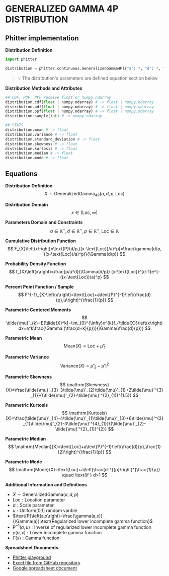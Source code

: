 # GENERALIZED GAMMA 4P DISTRIBUTION

## Phitter implementation

**Distribution Definition**

```python
import phitter

distribution = phitter.continuous.GeneralizedGamma4P({"a": *, "d": *, "p": *, "loc": *})
```

> 💡 The distribution's parameters are defined equation section below

**Distribution Methods and Attributes**

```python
## CDF, PDF, PPF receive float or numpy.ndarray.
distribution.cdf(float | numpy.ndarray) # -> float | numpy.ndarray
distribution.pdf(float | numpy.ndarray) # -> float | numpy.ndarray
distribution.ppf(float | numpy.ndarray) # -> float | numpy.ndarray
distribution.sample(int) # -> numpy.ndarray

## STATS
distribution.mean # -> float
distribution.variance # -> float
distribution.standard_deviation # -> float
distribution.skewness # -> float
distribution.kurtosis # -> float
distribution.median # -> float
distribution.mode # -> float
```

## Equations

**Distribution Definition**
$$ X\sim\mathrm{GeneralizedGamma_{4P}}\left(a,d,p,\text{Loc}\right) $$

**Distribution Domain**
$$ x\in\left(\text{Loc},\infty\right) $$

**Parameters Domain and Constraints**
$$ a\in\mathbb{R}^{+}, d\in\mathbb{R}^{+}, p\in\mathbb{R}^{+}, \text{Loc}\in\mathbb{R} $$

**Cumulative Distribution Function**
$$ F_{X}\left(x\right)=\text{P}(d/p,((x-\text{Loc})/a)^p)=\frac{\gamma(d/p,((x-\text{Loc})/a)^p)}{\Gamma(d/p)} $$

**Probability Density Function**
$$ f_{X}\left(x\right)=\frac{p/a^d}{\Gamma(d/p)} (x-\text{Loc})^{d-1}e^{-((x-\text{Loc})/a)^p} $$

**Percent Point Function / Sample**
$$ F^{-1}_{X}\left(u\right)=\text{Loc}+a\text{P}^{-1}\left(\frac{d}{p},u\right)^{\frac{1}{p}} $$

**Parametric Centered Moments**
$$ \tilde{\mu}'_{k}=E[\tilde{X}^k]=\int_{0}^{\infty}x^{k}f_{\tilde{X}}\left(x\right)dx=a^k\frac{\Gamma (\frac{d+k}{p})}{\Gamma(\frac{d}{p})} $$

**Parametric Mean**
$$ \mathrm{Mean}(X)=\text{Loc}+\tilde{\mu}'_{1} $$

**Parametric Variance**
$$ \mathrm{Variance}(X)=\tilde{\mu}'_{2}-\tilde{\mu}'^{2}_{1} $$

**Parametric Skewness**
$$ \mathrm{Skewness}(X)=\frac{\tilde{\mu}'_{3}-3\tilde{\mu}'_{2}\tilde{\mu}'_{1}+2\tilde{\mu}'^{3}_{1}}{(\tilde{\mu}'_{2}-\tilde{\mu}'^{2}_{1})^{1.5}} $$

**Parametric Kurtosis**
$$ \mathrm{Kurtosis}(X)=\frac{\tilde{\mu}'_{4}-4\tilde{\mu}'_{1}\tilde{\mu}'_{3}+6\tilde{\mu}'^{2}_{1}\tilde{\mu}'_{2}-3\tilde{\mu}'^{4}_{1}}{(\tilde{\mu}'_{2}-\tilde{\mu}'^{2}_{1})^{2}} $$

**Parametric Median**
$$ \mathrm{Median}(X)=\text{Loc}+a\text{P}^{-1}\left(\frac{d}{p},\frac{1}{2}\right)^{\frac{1}{p}} $$

**Parametric Mode**
$$ \mathrm{Mode}(X)=\text{Loc}+a\left(\frac{d-1}{p}\right)^{\frac{1}{p}} \quad \text{if } d>1 $$

**Additional Information and Definitions**
- $\tilde{X}\sim\mathrm{GeneralizedGamma}\left(a,d,p\right)$
- $\text{Loc}:\text{Location parameter}$
- $a:\text{Scale parameter}$
- $u:\text{Uniform[0,1] random varible}$
- $\text{P}\left(a,x\right)=\frac{\gamma(a,x)}{\Gamma(a)}:\text{Regularized lower incomplete gamma function}$
- $\text{P}^{-1}\left(a,u\right):\text{Inverse of regularized lower incomplete gamma function}$
- $\gamma\left(a,x\right):\text{Lower incomplete gamma function}$
- $\Gamma\left(x\right):\text{Gamma function}$

**Spreadsheet Documents**

-   [Phitter playground](https://phitter.io/distributions/continuous/generalized_gamma_4p)
-   [Excel file from GitHub repository](https://github.com/phitterio/phitter-files/blob/main/continuous/generalized_gamma_4p.xlsx)
-   [Google spreadsheet document](https://docs.google.com/spreadsheets/d/1TN72MSkZ2bRyoNy29h4VIxFudXAroSi1PnmFijPvO0M)
    